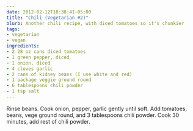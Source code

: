 ```yaml
---
date: 2012-02-12T18:38:41-05:00
title: "Chili (Vegetarian #2)"
blurb: Another chili recipe, with diced tomatoes so it's chunkier
tags:
- vegetarian
- vegan
ingredients:
- 2 28 oz cans diced tomatoes
- 1 green pepper, diced
- 1 onion, diced
- 4 cloves garlic
- 2 cans of kidney beans (I use white and red)
- 1 package veggie ground round
- 6 tablespoons chili powder
- 1 tsp salt
---
```


Rinse beans.  Cook onion, pepper, garlic gently until soft.  Add tomatoes,
beans, vege ground round, and 3 tablespoons chili powder.  Cook 30 minutes,
add rest of chili powder.
